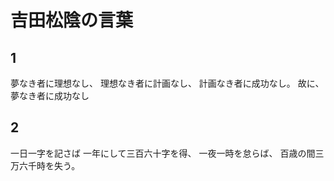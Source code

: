 # 吉田松陰の言葉

## 1
夢なき者に理想なし、
理想なき者に計画なし、
計画なき者に成功なし。
故に、夢なき者に成功なし

## 2
一日一字を記さば
一年にして三百六十字を得、
一夜一時を怠らば、
百歳の間三万六千時を失う。

